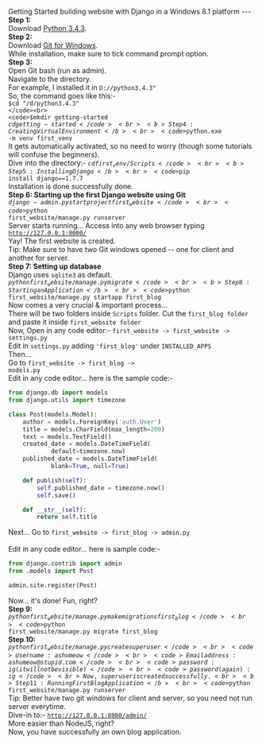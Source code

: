 Getting Started building website with Django in a Windows 8.1 platform --- <br>
<b>Step 1:</b><br>
Download <a href="https://www.python.org/ftp/python/3.4.3/python-3.4.3.msi">Python 3.4.3</a>.
<br>
<b>Step 2:</b><br>
Download <a href="http://git-scm.com/download/win">Git for Windows</a>.
<br>
While installation, make sure to tick command prompt option.
<br>
<b>Step 3:</b><br>
Open Git bash (run as admin). <br>
Navigate to the directory. <br>
For example, I installed it in <code>D://python3.4.3"</code><br>
So, the command goes like this:- <br>
<code>$cd "/d/python3.4.3" </code><br>
<code>$mkdir getting-started</code><br>
<code>$cd getting-started</code><br>
<b>Step 4: Creating Virtual Environment</b><br>
<code>$python.exe -m venv first_venv </code><br>
It gets automatically activated, so no need to worry (though some tutorials will confuse the beginners). <br>
Dive into the directory:- <code>$cd first_venv/Scripts </code><br>
<b>Step 5: Installing Django </b><br>
<code>$pip install django==1.7.7 </code><br>
Installation is done successfully done. <br>
<b>Step 6: Starting up the first Django website using Git</b><br>
<code>$django-admin.py startproject first_website </code><br>
<code>$python first_website/manage.py runserver </code><br>
Server starts running... Access into any web browser typing <code>http://127.0.0.1:8000/</code><br>
Yay! The first website is created. <br>
Tip: Make sure to have two Git windows opened -- one for client and another for server. <br>
<b>Step 7: Setting up database </b><br>
Django uses <code>sqlite3</code> as default. <br>
<code>$python first_website/manage.py migrate</code><br>
<b>Step 8: Starting an Application </b><br>
<code>$python first_website/manage.py startapp first_blog </code><br>
Now comes a very crucial & important process... <br>
There will be two folders inside <code>Scripts</code> folder.
Cut the <code>first_blog folder</code> and paste it inside <code>first_website folder</code> <br>
Now, Open in any code editor:- <code>first_website -> first_website -> settings.py </code>
Edit in <code>settings.py</code> adding <code>'first_blog'</code> under <code>INSTALLED_APPS</code><br>
Then... <br>
Go to <code>first_website -> first_blog -> models.py</code><br>
Edit in any code editor... here is the sample code:- <br>
```py
from django.db import models
from django.utils import timezone

class Post(models.Model):
    author = models.ForeignKey('auth.User')
    title = models.CharField(max_length=200)
    text = models.TextField()
    created_date = models.DateTimeField(
            default=timezone.now)
    published_date = models.DateTimeField(
            blank=True, null=True)

    def publish(self):
        self.published_date = timezone.now()
        self.save()

    def __str__(self):
        return self.title
```
Next...
Go to <code>first_website -> first_blog -> admin.py </code> <br>
Edit in any code editor... here is sample code:- <br>
```py
from django.contrib import admin
from .models import Post

admin.site.register(Post)
```
Now... it's done! Fun, right?
<br>
<b>Step 9:</b><br>
<code>$python first_website/manage.py makemigrations first_blog </code><br>
<code>$python first_website/manage.py migrate first_blog </code><br>
<b>Step 10:</b><br>
<code>$python first_website/manage.py createsuperuser </code><br>
<code>Username: ashumeow</code><br>
<code>Email address: ashumeow@stupid.com</code><br>
<code>password: ig (it will not be visible) </code><br>
<code>password (again): ig
</code><br>
Now, superuser is created successfully.<br>
<b>Step 11: Running First Blog Application </b><br>
<code>$python first_website/manage.py runserver</code> <br>
Tip: Better have two git windows for client and server, so you need not run server everytime. <br>
Dive-in to:- <code>http://127.0.0.1:8000/admin/</code><br>
More easier than NodeJS, right? <br>
Now, you have successfully an own blog application.
